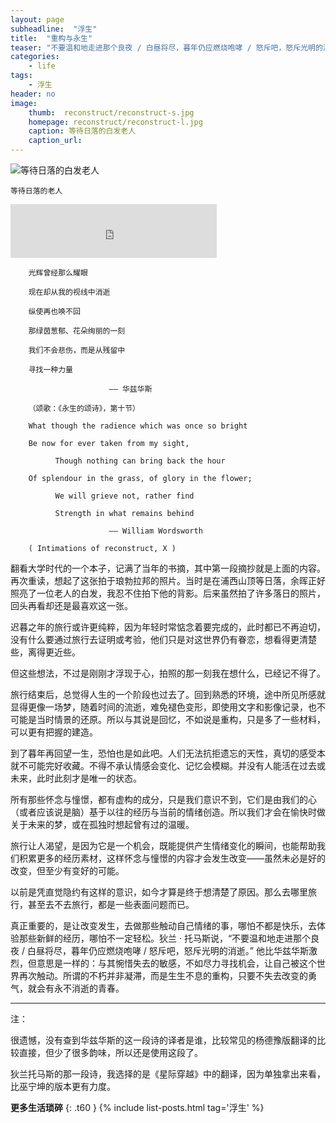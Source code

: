 ```yaml
---
layout: page
subheadline:  "浮生"
title:  "重构与永生"
teaser: "不要温和地走进那个良夜 / 白昼将尽，暮年仍应燃烧咆哮 / 怒斥吧，怒斥光明的消逝。——狄兰 · 托马斯"
categories:
    - life
tags:
    - 浮生
header: no
image:
    thumb:  reconstruct/reconstruct-s.jpg
    homepage: reconstruct/reconstruct-l.jpg
    caption: 等待日落的白发老人
    caption_url: 
---
```


<img src="{{ site.url}}/images/reconstruct/reconstruct.jpg" alt="等待日落的白发老人">

~~~
等待日落的老人
~~~

<div>
     <iframe frameborder="no" border="0" marginwidth="0" marginheight="0" width=330 height=86 src="http://music.163.com/outchain/player?type=2&id=22415031&auto=0&height=66"></iframe>
</div>  

~~~
    光辉曾经那么耀眼

    现在却从我的视线中消逝

    纵使再也唤不回

    那绿茵葱郁、花朵绚丽的一刻

    我们不会悲伤，而是从残留中

    寻找一种力量

                      —— 华兹华斯

    （颂歌：《永生的颂诗》，第十节）
~~~

~~~
    What though the radience which was once so bright

    Be now for ever taken from my sight,

          Though nothing can bring back the hour

    Of splendour in the grass, of glory in the flower;

          We will grieve not, rather find

          Strength in what remains behind            
 
                      —— William Wordsworth 

    ( Intimations of reconstruct, X )
~~~


翻看大学时代的一个本子，记满了当年的书摘，其中第一段摘抄就是上面的内容。再次重读，想起了这张拍于琅勃拉邦的照片。当时是在浦西山顶等日落，余晖正好照亮了一位老人的白发，我忍不住拍下他的背影。后来虽然拍了许多落日的照片，回头再看却还是最喜欢这一张。

迟暮之年的旅行或许更纯粹，因为年轻时常惦念着要完成的，此时都已不再迫切，没有什么要通过旅行去证明或考验，他们只是对这世界仍有眷恋，想看得更清楚些，离得更近些。

但这些想法，不过是刚刚才浮现于心，拍照的那一刻我在想什么，已经记不得了。

旅行结束后，总觉得人生的一个阶段也过去了。回到熟悉的环境，途中所见所感就显得更像一场梦，随着时间的流逝，难免褪色变形，即使用文字和影像记录，也不可能是当时情景的还原。所以与其说是回忆，不如说是重构，只是多了一些材料，可以更有把握的建造。

到了暮年再回望一生，恐怕也是如此吧。人们无法抗拒遗忘的天性，真切的感受本就不可能完好收藏。不得不承认情感会变化、记忆会模糊。并没有人能活在过去或未来，此时此刻才是唯一的状态。

所有那些怀念与憧憬，都有虚构的成分，只是我们意识不到，它们是由我们的心（或者应该说是脑）基于以往的经历与当前的情绪创造。所以我们才会在愉快时做关于未来的梦，或在孤独时想起曾有过的温暖。

旅行让人渴望，是因为它是一个机会，既能提供产生情绪变化的瞬间，也能帮助我们积累更多的经历素材，这样怀念与憧憬的内容才会发生改变——虽然未必是好的改变，但至少有变好的可能。

以前是凭直觉隐约有这样的意识，如今才算是终于想清楚了原因。那么去哪里旅行，甚至去不去旅行，都是一些表面问题而已。

真正重要的，是让改变发生，去做那些触动自己情绪的事，哪怕不都是快乐，去体验那些新鲜的经历，哪怕不一定轻松。狄兰 · 托马斯说，“不要温和地走进那个良夜 / 白昼将尽，暮年仍应燃烧咆哮 / 怒斥吧，怒斥光明的消逝。” 他比华兹华斯激烈，但意思是一样的：与其惋惜失去的敏感，不如尽力寻找机会，让自己被这个世界再次触动。所谓的不朽并非凝滞，而是生生不息的重构，只要不失去改变的勇气，就会有永不消逝的青春。

<hr>

注：

很遗憾，没有查到华兹华斯的这一段诗的译者是谁，比较常见的杨德豫版翻译的比较直接，但少了很多韵味，所以还是使用这段了。

狄兰托马斯的那一段诗，我选择的是《星际穿越》中的翻译，因为单独拿出来看，比巫宁坤的版本更有力度。

<strong>更多生活琐碎</strong>
{: .t60 }
{% include list-posts.html tag='浮生' %}
